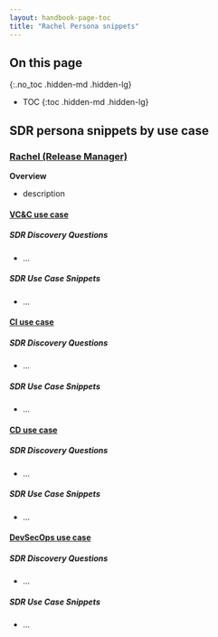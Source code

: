 ```yaml
---
layout: handbook-page-toc
title: "Rachel Persona snippets"
---
```


## On this page
{:.no_toc .hidden-md .hidden-lg}

- TOC
{:toc .hidden-md .hidden-lg}

## SDR persona snippets by use case

### [Rachel (Release Manager)](https://about.gitlab.com/handbook/product/personas/#rachel-release-manager)

**Overview**
- description

#### [VC&C use case](https://about.gitlab.com/handbook/marketing/brand-and-product-marketing/product-and-solution-marketing/usecase-gtm/version-control-collaboration/#personas)

##### SDR Discovery Questions

- ...

##### SDR Use Case Snippets

- ...

#### [CI use case](https://about.gitlab.com/handbook/marketing/brand-and-product-marketing/product-and-solution-marketing/usecase-gtm/ci/#personas)

##### SDR Discovery Questions

- ...

##### SDR Use Case Snippets

- ...

#### [CD use case](https://about.gitlab.com/handbook/marketing/brand-and-product-marketing/product-and-solution-marketing/usecase-gtm/cd/#personas)

##### SDR Discovery Questions

- ...

##### SDR Use Case Snippets

- ...

#### [DevSecOps use case](https://about.gitlab.com/handbook/marketing/brand-and-product-marketing/product-and-solution-marketing/usecase-gtm/devsecops/#personas)

##### SDR Discovery Questions

- ...

##### SDR Use Case Snippets

- ...
